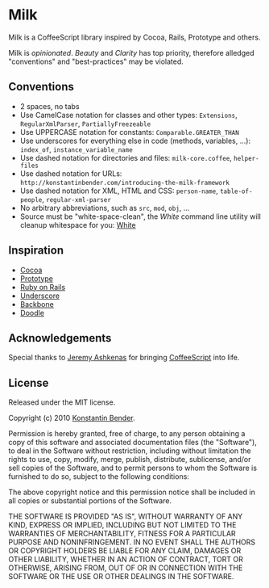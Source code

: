 # Milk

Milk is a CoffeeScript library inspired by Cocoa, Rails, Prototype and others.

Milk is *opinionated*. *Beauty* and *Clarity* has top priority, therefore
alledged "conventions" and "best-practices" may be violated.

## Conventions

* 2 spaces, no tabs
* Use CamelCase notation for classes and other types:
  `Extensions`, `RegularXmlParser`, `PartiallyFreezeable`
* Use UPPERCASE notation for constants:
  `Comparable.GREATER_THAN`
* Use underscores for everything else in code (methods, variables, ...):
  `index_of`, `instance_variable_name`
* Use dashed notation for directories and files:
  `milk-core.coffee`, `helper-files`
* Use dashed notation for URLs:
  `http://konstantinbender.com/introducing-the-milk-framework`
* Use dashed notation for XML, HTML and CSS: `person-name`, `table-of-people`,
  `regular-xml-parser`
* No arbitrary abbreviations, such as `src`, `mod`, `obj`, ...
* Source must be "white-space-clean", the *White* command line utility
  will cleanup whitespace for you: [White](https://github.com/konstantinbender/white)

## Inspiration

* [Cocoa](http://developer.apple.com/cocoa/)
* [Prototype](http://www.prototypejs.org/)
* [Ruby on Rails](http://rubyonrails.org/)
* [Underscore](http://documentcloud.github.com/underscore/)
* [Backbone](http://documentcloud.github.com/backbone/)
* [Doodle](http://www.rubyinside.com/doodle-a-new-way-to-build-and-define-ruby-classes-795.html)

## Acknowledgements

Special thanks to [Jeremy Ashkenas](https://github.com/jashkenas) for bringing
[CoffeeScript](http://coffeescript.org) into life.

## License

Released under the MIT license.

Copyright (c) 2010 [Konstantin Bender](https://github.com/konstantinbender).

Permission is hereby granted, free of charge, to any person obtaining a copy
of this software and associated documentation files (the "Software"), to deal
in the Software without restriction, including without limitation the rights
to use, copy, modify, merge, publish, distribute, sublicense, and/or sell
copies of the Software, and to permit persons to whom the Software is
furnished to do so, subject to the following conditions:

The above copyright notice and this permission notice shall be included in
all copies or substantial portions of the Software.

THE SOFTWARE IS PROVIDED "AS IS", WITHOUT WARRANTY OF ANY KIND, EXPRESS OR
IMPLIED, INCLUDING BUT NOT LIMITED TO THE WARRANTIES OF MERCHANTABILITY,
FITNESS FOR A PARTICULAR PURPOSE AND NONINFRINGEMENT. IN NO EVENT SHALL THE
AUTHORS OR COPYRIGHT HOLDERS BE LIABLE FOR ANY CLAIM, DAMAGES OR OTHER
LIABILITY, WHETHER IN AN ACTION OF CONTRACT, TORT OR OTHERWISE, ARISING FROM,
OUT OF OR IN CONNECTION WITH THE SOFTWARE OR THE USE OR OTHER DEALINGS IN
THE SOFTWARE.
